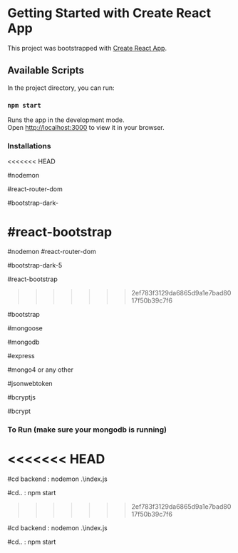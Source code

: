 # Getting Started with Create React App

This project was bootstrapped with [Create React App](https://github.com/facebook/create-react-app).

## Available Scripts

In the project directory, you can run:

### `npm start`

Runs the app in the development mode.\
Open [http://localhost:3000](http://localhost:3000) to view it in your browser.

### Installations
<<<<<<< HEAD

#nodemon

#react-router-dom

#bootstrap-dark-

#react-bootstrap
=======
#nodemon
#react-router-dom

#bootstrap-dark-5 

#react-bootstrap 
>>>>>>> 2ef783f3129da6865d9a1e7bad8017f50b39c7f6

#bootstrap

#mongoose

#mongodb

#express

#mongo4 or any other

#jsonwebtoken

#bcryptjs

#bcrypt

### To Run (make sure your mongodb is running)
<<<<<<< HEAD
=======
#cd backend : nodemon .\index.js

#cd.. : npm start
>>>>>>> 2ef783f3129da6865d9a1e7bad8017f50b39c7f6

#cd backend : nodemon .\index.js

#cd.. : npm start
